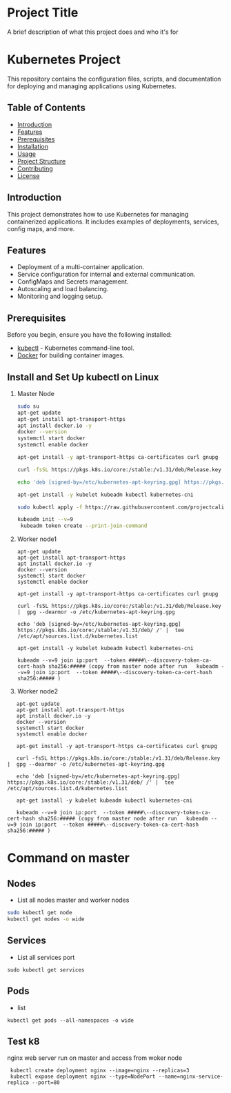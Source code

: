 
# Project Title

A brief description of what this project does and who it's for

# Kubernetes Project

This repository contains the configuration files, scripts, and documentation for deploying and managing applications using Kubernetes.

## Table of Contents

- [Introduction](#introduction)
- [Features](#features)
- [Prerequisites](#prerequisites)
- [Installation](#installation)
- [Usage](#usage)
- [Project Structure](#project-structure)
- [Contributing](#contributing)
- [License](#license)

## Introduction

This project demonstrates how to use Kubernetes for managing containerized applications. It includes examples of deployments, services, config maps, and more.

## Features

- Deployment of a multi-container application.
- Service configuration for internal and external communication.
- ConfigMaps and Secrets management.
- Autoscaling and load balancing.
- Monitoring and logging setup.

## Prerequisites

Before you begin, ensure you have the following installed:

- [kubectl](https://kubernetes.io/docs/tasks/tools/install-kubectl/) - Kubernetes command-line tool.
- [Docker](https://www.docker.com/) for building container images.

## Install and Set Up kubectl on Linux

1. Master Node
   ```bash
   sudo su
   apt-get update
   apt-get install apt-transport-https
   apt install docker.io -y
   docker --version
   systemctl start docker
   systemctl enable docker

   apt-get install -y apt-transport-https ca-certificates curl gnupg

   curl -fsSL https://pkgs.k8s.io/core:/stable:/v1.31/deb/Release.key | gpg --dearmor -o /etc/kubernetes-apt-keyring.gpg

   echo 'deb [signed-by=/etc/kubernetes-apt-keyring.gpg] https://pkgs.k8s.io/core:/stable:/v1.31/deb/ /' | sudo tee /etc/apt/sources.list.d/kubernetes.list

   apt-get install -y kubelet kubeadm kubectl kubernetes-cni

   sudo kubectl apply -f https://raw.githubusercontent.com/projectcalico/calico/v3.27.0/manifests/calico.yaml

   kubeadm init --v=9
    kubeadm token create --print-join-command
   ```
2. Worker node1
   ```  
   apt-get update
   apt-get install apt-transport-https
   apt install docker.io -y
   docker --version
   systemctl start docker
   systemctl enable docker

   apt-get install -y apt-transport-https ca-certificates curl gnupg

   curl -fsSL https://pkgs.k8s.io/core:/stable:/v1.31/deb/Release.key |  gpg --dearmor -o /etc/kubernetes-apt-keyring.gpg

   echo 'deb [signed-by=/etc/kubernetes-apt-keyring.gpg] https://pkgs.k8s.io/core:/stable:/v1.31/deb/ /' |  tee /etc/apt/sources.list.d/kubernetes.list

   apt-get install -y kubelet kubeadm kubectl kubernetes-cni
   
   kubeadm --v=9 join ip:port  --token #####\--discovery-token-ca-cert-hash sha256:##### (copy from master node after run   kubeadm --v=9 join ip:port  --token #####\--discovery-token-ca-cert-hash sha256:##### )
   ```
3. Worker node2   
```
   apt-get update
   apt-get install apt-transport-https
   apt install docker.io -y
   docker --version
   systemctl start docker
   systemctl enable docker

   apt-get install -y apt-transport-https ca-certificates curl gnupg

   curl -fsSL https://pkgs.k8s.io/core:/stable:/v1.31/deb/Release.key |  gpg --dearmor -o /etc/kubernetes-apt-keyring.gpg

   echo 'deb [signed-by=/etc/kubernetes-apt-keyring.gpg] https://pkgs.k8s.io/core:/stable:/v1.31/deb/ /' |  tee /etc/apt/sources.list.d/kubernetes.list

   apt-get install -y kubelet kubeadm kubectl kubernetes-cni
   
   kubeadm --v=9 join ip:port  --token #####\--discovery-token-ca-cert-hash sha256:##### (copy from master node after run   kubeadm --v=9 join ip:port  --token #####\--discovery-token-ca-cert-hash sha256:##### )
```

# Command on master
## Nodes
- List all nodes master and worker nodes
```bash
sudo kubectl get node 
kubectl get nodes -o wide
```

## Services 
- List all services port
```
sudo kubectl get services

```

## Pods
- list
```
kubectl get pods --all-namespaces -o wide 
```
## Test k8 
nginx web server run on master and access from woker node 
```
 kubectl create deployment nginx --image=nginx --replicas=3
 kubectl expose deployment nginx --type=NodePort --name=nginx-service-replica --port=80
```
